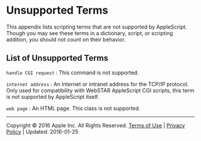 # Unsupported Terms

This appendix lists scripting terms that are not supported by AppleScript. Though you may see these terms in a dictionary, script, or scripting addition, you should not count on their behavior.

## List of Unsupported Terms

`handle CGI request`
:   This command is not supported.

`internet address`
:   An Internet or intranet address for the TCP/IP protocol. Only used for compatibility with WebSTAR AppleScript CGI scripts, this term is not supported by AppleScript itself.

`web page`
:   An HTML page. This class is not supported.

  

---

Copyright © 2016 Apple Inc. All Rights Reserved. [Terms of Use](http://www.apple.com/legal/internet-services/terms/site.html) | [Privacy Policy](http://www.apple.com/privacy/) | Updated: 2016-01-25
